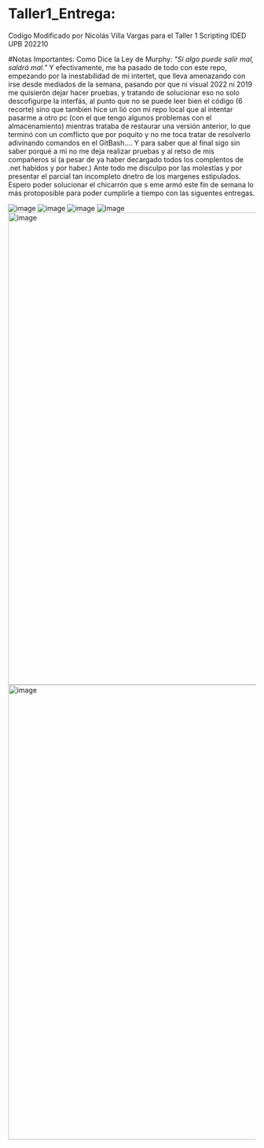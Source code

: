# Taller1_Entrega:
 Codigo Modificado por Nicolás Villa Vargas para el Taller 1 Scripting IDED UPB 202210
 
 #Notas Importantes:
Como Dice la Ley de Murphy: *"Si algo puede salir mal, saldrá mal."*
Y efectivamente, me ha pasado de todo con este repo, empezando por la inestabilidad de mi intertet, que lleva amenazando con irse desde mediados de la semana, pasando por que ni  visual 2022 ni 2019 me quisierón dejar hacer pruebas, y tratando de solucionar eso no solo descofigurpe la interfás, al punto que no se puede leer bien el código (6 recorte) sino que tambíen hice un lió con mi repo local que al intentar pasarme a otro pc (con el que tengo algunos problemas con el almacenamiento) mientras trataba de restaurar una versión anterior, lo que terminó con un comflicto que por poquito y no me toca tratar de resolverlo adivinando comandos en el GitBash.... Y para saber que al final sigo sin saber porqué a mi no me deja realizar pruebas y al retso de mis compañeros sí (a pesar de ya haber decargado todos los complentos de .net habidos y por haber.) 
Ante todo me disculpo por las molestías y por presentar el parcial tan incompleto dnetro de los margenes estipulados.
Espero poder solucionar el chicarrón que s eme armó este fin de semana lo más protoposible para poder cumplirle a tiempo con las siguentes entregas.

[Algunas evidencias que alzancé a recolectar en medio de la Crisis]:
![image](https://user-images.githubusercontent.com/83988504/154893140-a618ce0c-387a-47ed-86e0-52e1bec4b253.png)
![image](https://user-images.githubusercontent.com/83988504/154893155-c92b63fc-14ce-43ed-ac72-f77b0f606dae.png)
![image](https://user-images.githubusercontent.com/83988504/154893276-415491f4-5a37-4552-8c11-42654d9d229c.png)
![image](https://user-images.githubusercontent.com/83988504/154893427-3ea4bd1d-1ecc-4122-8e8f-251e992def64.png)
![image](https://user-images.githubusercontent.com/83988504/154893447-53fece48-152d-4af7-958f-0e709f0c14b1.png)
<img width="960" alt="image" src="https://user-images.githubusercontent.com/83988504/154894537-751b281b-caed-4413-8804-e8b4c2cbc914.png">
<img width="924" alt="image" src="https://user-images.githubusercontent.com/83988504/154894914-f7228c56-7e42-4ad9-a1cc-156a82585b54.png">

